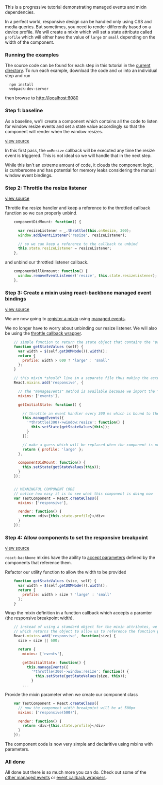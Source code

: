 This is a progressive tutorial demonstrating managed events and mixin dependencies.

In a perfect world, responsive design can be handled only using CSS and media queries.  But sometimes, you need to render differently based on a device profile.  We will create a mixin which will set a state attribute called ```profile``` which will either have the value of ```large``` or ```small``` depending on the width of the component.


### Running the examples
The source code can be found for each step in this tutorial in the [current directory](./).  To run each example, download the code and ```cd``` into an individual step and run

```
  npm install
  webpack-dev-server
```

then browse to [http://localhost:8080](http://localhost:8080)


### Step 1: baseline

As a baseline, we'll create a component which contains all the code to listen for window resize events and set a state value accordingly so that the component will render when the window resizes.

[view source](./step1/example.js)

In this first pass, the ```onResize``` callback will be executed any time the resize event is triggered.  This is not ideal so we will handle that in the next step.

While this isn't an extreme amount of code, it clouds the component logic, is cumbersome and has potential for memory leaks considering the manual window event bindings.


### Step 2: Throttle the resize listener

[view source](./step2/example.js)

Throttle the resize handler and keep a reference to the throttled callback function so we can properly unbind.

```javascript
    componentDidMount: function() {

      var resizeListener = _.throttle(this.onResize, 300);
      window.addEventListener('resize', resizeListener);

      // so we can keep a reference to the callback to unbind
      this.state.resizeListener = resizeListener;
    },
```

and unbind our throttled listener callback.

```javascript
    componentWillUnmount: function() {
      window.removeEventListener('resize', this.state.resizeListener);
    },
```


### Step 3: Create a mixin using react-backbone managed event bindings

[view source](./step3/example.js)

We are now going to [register a mixin](http://jhudson8.github.io/fancydocs/index.html#project/jhudson8/react-mixin-manager?focus=outline) using [managed events](http://jhudson8.github.io/fancydocs/index.html#project/jhudson8/react-events?focus=outline).

We no longer have to worry about unbinding our resize listener.  We will also be using the [throttle callback wrapper](http://jhudson8.github.io/fancydocs/index.html#project/jhudson8/react-backbone/snippet/package/*throttle?focus=outline).

```javascript
    // simple function to return the state object that contains the "profile" value
    function getStateValues (self) {
      var width = $(self.getDOMNode()).width();
      return {
        profile: width > 600 ? 'large' : 'small'
      };
    }

    // this mixin *should* live in a separate file thus making the actual component code *very* simple
    React.mixins.add('responsive', {

      // the "manageEvents" method is available because we import the "events" mixin
      mixins: ['events'],

      getInitialState: function() {

        // throttle an event handler every 300 ms which is bound to the "resize" window event
        this.manageEvents({
          '*throttle(300)->window:resize': function() {
            this.setState(getStateValues(this));
          }
        });

        // make a guess which will be replaced when the component is mounted
        return { profile: 'large' };
      },

      componentDidMount: function() {
        this.setState(getStateValues(this));
      }
    });


    // MEANINGFUL COMPONENT CODE
    // notice how easy it is to see what this component is doing now
    var TestComponent = React.createClass({
      mixins: ['responsive'],

      render: function() {
        return <div>{this.state.profile}</div>
      }
    });
```


### Step 4: Allow components to set the responsive breakpoint

[view source](./step4/example.js)

```react-backbone``` mixins have the ability to [accept parameters](http://jhudson8.github.io/fancydocs/index.html#project/jhudson8/react-mixin-manager/section/Advanced%20Features/Mixins%20With%20Parameters?focus=outline) defined by the components that reference them.

Refactor our utility function to allow the width to be provided

```javascript
    function getStateValues (size, self) {
      var width = $(self.getDOMNode()).width();
      return {
        profile: width > size ? 'large' : 'small'
      };
    }
```

Wrap the mixin definition in a function callback which accepts a paramter (the responsive breakpoint width).

```javascript
    // instead of using a standard object for the mixin attributes, we can use a function
    // which returns the object to allow us to reference the function parameters in our mixin
    React.mixins.add('responsive', function(size) {
      size = size || 600;

      return {
        mixins: ['events'],

        getInitialState: function() {
          this.manageEvents({
            '*throttle(300)->window:resize': function() {
              this.setState(getStateValues(size, this));
            }
        ...
```

Provide the mixin parameter when we create our component class

```javascript
    var TestComponent = React.createClass({
      // now the component width breakpoint will be at 500px
      mixins: ['responsive(500)'],

      render: function() {
        return <div>{this.state.profile}</div>
      }
    });
```

The component code is now very simple and declaritive using mixins with parameters.


### All done

All done but there is so much more you can do.  Check out some of the [other managed events](http://jhudson8.github.io/fancydocs/index.html#project/jhudson8/react-events/api/Event%20Binding%20Definitions?focus=outline) or [event callback wrappers](http://jhudson8.github.io/fancydocs/index.html#project/jhudson8/react-backbone/api/Event%20Binding%20Definitions?focus=outline).
